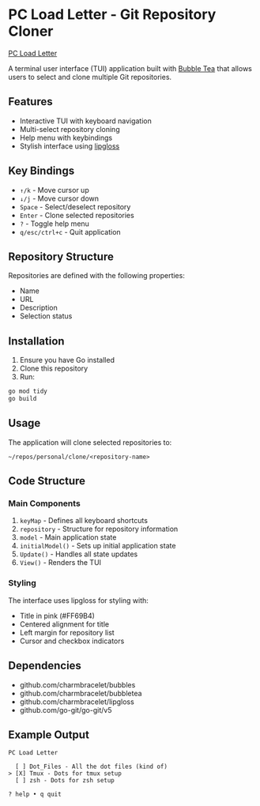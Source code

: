 # PC Load Letter - Git Repository Cloner

[PC Load Letter](https://en.wikipedia.org/wiki/PC_LOAD_LETTER)

A terminal user interface (TUI) application built with [Bubble Tea](https://github.com/charmbracelet/bubbletea) that allows users to select and clone multiple Git repositories.

## Features

- Interactive TUI with keyboard navigation
- Multi-select repository cloning
- Help menu with keybindings
- Stylish interface using [lipgloss](https://github.com/charmbracelet/lipgloss)

## Key Bindings

- `↑/k` - Move cursor up
- `↓/j` - Move cursor down
- `Space` - Select/deselect repository
- `Enter` - Clone selected repositories
- `?` - Toggle help menu
- `q/esc/ctrl+c` - Quit application

## Repository Structure

Repositories are defined with the following properties:
- Name
- URL
- Description
- Selection status

## Installation

1. Ensure you have Go installed
2. Clone this repository
3. Run:

```bash
go mod tidy
go build
```

## Usage

The application will clone selected repositories to:

```
~/repos/personal/clone/<repository-name>
```

## Code Structure

### Main Components

1. `keyMap` - Defines all keyboard shortcuts
2. `repository` - Structure for repository information
3. `model` - Main application state
4. `initialModel()` - Sets up initial application state
5. `Update()` - Handles all state updates
6. `View()` - Renders the TUI

### Styling

The interface uses lipgloss for styling with:
- Title in pink (#FF69B4)
- Centered alignment for title
- Left margin for repository list
- Cursor and checkbox indicators

## Dependencies

- github.com/charmbracelet/bubbles
- github.com/charmbracelet/bubbletea
- github.com/charmbracelet/lipgloss
- github.com/go-git/go-git/v5

## Example Output

```
PC Load Letter

  [ ] Dot_Files - All the dot files (kind of)
> [X] Tmux - Dots for tmux setup
  [ ] zsh - Dots for zsh setup

? help • q quit
```
